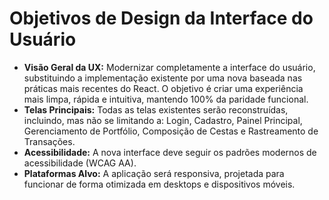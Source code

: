 # Objetivos de Design da Interface do Usuário

- **Visão Geral da UX:** Modernizar completamente a interface do usuário, substituindo a implementação existente por uma nova baseada nas práticas mais recentes do React. O objetivo é criar uma experiência mais limpa, rápida e intuitiva, mantendo 100% da paridade funcional.
- **Telas Principais:** Todas as telas existentes serão reconstruídas, incluindo, mas não se limitando a: Login, Cadastro, Painel Principal, Gerenciamento de Portfólio, Composição de Cestas e Rastreamento de Transações.
- **Acessibilidade:** A nova interface deve seguir os padrões modernos de acessibilidade (WCAG AA).
- **Plataformas Alvo:** A aplicação será responsiva, projetada para funcionar de forma otimizada em desktops e dispositivos móveis.
